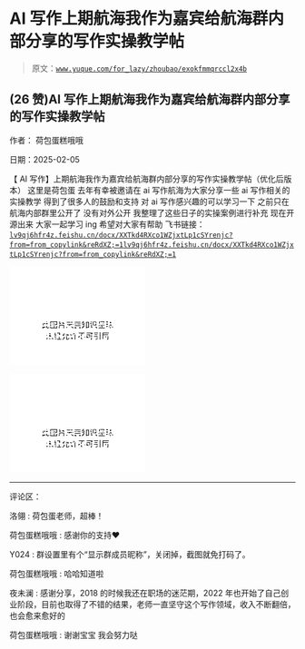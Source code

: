 # AI 写作上期航海我作为嘉宾给航海群内部分享的写作实操教学帖

> 原文：[`www.yuque.com/for_lazy/zhoubao/exokfmmqrccl2x4b`](https://www.yuque.com/for_lazy/zhoubao/exokfmmqrccl2x4b)

## (26 赞)AI 写作上期航海我作为嘉宾给航海群内部分享的写作实操教学帖

作者： 荷包蛋糕哦哦

日期：2025-02-05

【 AI 写作】上期航海我作为嘉宾给航海群内部分享的写作实操教学帖（优化后版本） 这里是荷包蛋
去年有幸被邀请在 ai 写作航海为大家分享一些 ai 写作相关的实操教学 得到了很多人的鼓励和支持 对 ai 写作感兴趣的可以学习一下 之前只在航海内部群里公开了
没有对外公开 我整理了这些日子的实操案例进行补充 现在开源出来 大家一起学习 ing 希望对大家有帮助 飞书链接： [`lv9qj6hfr4z.feishu.cn/docx/XXTkd4RXco1WZjxtLp1cSYrenjc?from=from_copylink&reRdXZ;=1`](https://lv9qj6hfr4z.feishu.cn/docx/XXTkd4RXco1WZjxtLp1cSYrenjc?from=from_copylink&reRdXZ;=1)[`lv9qj6hfr4z.feishu.cn/docx/XXTkd4RXco1WZjxtLp1cSYrenjc?from=from_copylink&reRdXZ;=1`](https://lv9qj6hfr4z.feishu.cn/docx/XXTkd4RXco1WZjxtLp1cSYrenjc?from=from_copylink&reRdXZ;=1)

![](img/5adbae4646efe671ed938b3aa685e3e5.png "None")

![](img/f0bef607b00b9b48d525032b89a1cbd1.png "None")

* * *

评论区：

洛翎 : 荷包蛋老师，超棒！

荷包蛋糕哦哦 : 感谢你的支持❤️

Y024 : 群设置里有个“显示群成员昵称”，关闭掉，截图就免打码了。

荷包蛋糕哦哦 : 哈哈知道啦

夜未澜 : 感谢分享，2018 的时候我还在职场的迷茫期，2022 年也开始了自己创业阶段，目前也取得了不错的结果，老师一直坚守这个写作领域，收入不断翻倍，也会愈来愈好的

荷包蛋糕哦哦 : 谢谢宝宝 我会努力哒
